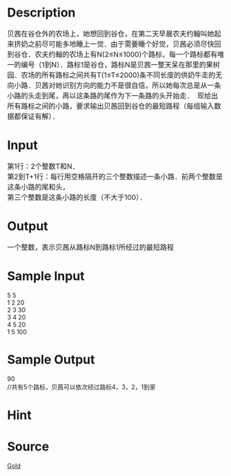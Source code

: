 
# Description

<div class="content"><div><span style="font-size: medium">贝茜在谷仓外的农场上，她想回到谷仓，在第二天早晨农夫约翰叫她起来挤奶之前尽可能多地睡上一觉．由于需要睡个好觉，贝茜必须尽快回到谷仓．农夫约翰的农场上有N(2≤N≤1000)个路标，每一个路标都有唯一的编号（1到N）．路标1是谷仓，路标N是贝茜一整天呆在那里的果树园．农场的所有路标之间共有T(1≤T≤2000)条不同长度的供奶牛走的无向小路．贝茜对她识别方向的能力不是很自信，所以她每次总是从一条小路的头走到尾，再以这条路的尾作为下一条路的头开始走．  现给出所有路标之间的小路，要求输出贝茜回到谷仓的最短路程（每组输入数据都保证有解）．</span></div></div>

# Input

<div class="content"><div><span style="font-size: medium">第1行：2个整数T和N．</span></div>
<div><span style="font-size: medium">第2到T+1行：每行用空格隔开的三个整数描述一条小路．前两个整数是这条小路的尾和头，</span></div>
<div><span style="font-size: medium">第三个整数是这条小路的长度（不大于100）．</span></div></div>

# Output

<div class="content"><div><span style="font-size: medium">一个整数，表示贝茜从路标N到路标1所经过的最短路程</span></div></div>

# Sample Input

<div class="content"><span class="sampledata">5 5<br/>
1 2 20<br/>
2 3 30<br/>
3 4 20<br/>
4 5 20<br/>
1 5 100</span></div>

# Sample Output

<div class="content"><span class="sampledata">90<br/>
//共有5个路标，贝茜可以依次经过路标4，3，2，1到家</span></div>

# Hint

<div class="content"><p></p></div>

# Source

<div class="content"><p><a href="problemset.php?search=Gold">Gold</a></p></div>


